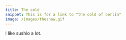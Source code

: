 ```yaml
---
title: The cold
snippet: This is for a link to "the cold of berlin"
image: /images/thesnow.gif
---
```

I like sushio a lot.

